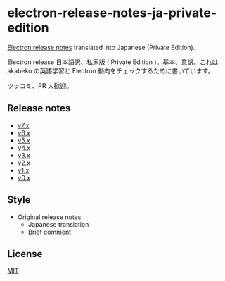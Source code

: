 # electron-release-notes-ja-private-edition

[Electron release notes](https://github.com/electron/electron/releases) translated into Japanese (Private Edition).

Electron release 日本語訳、私家版 ( Private Edition )。基本、意訳。これは akabeko の英語学習と Electron 動向をチェックするために書いています。

ツッコミ、PR 大歓迎。

## Release notes

- [v7.x](v7.x/index.md)
- [v6.x](v6.x/index.md)
- [v5.x](v5.x/index.md)
- [v4.x](v4.x/index.md)
- [v3.x](v3.x/index.md)
- [v2.x](v2.x/index.md)
- [v1.x](v1.x/index.md)
- [v0.x](v0.x/index.md)

## Style

- Original release notes
  - Japanese translation
  - Brief comment

## License

[MIT](LICENSE)
